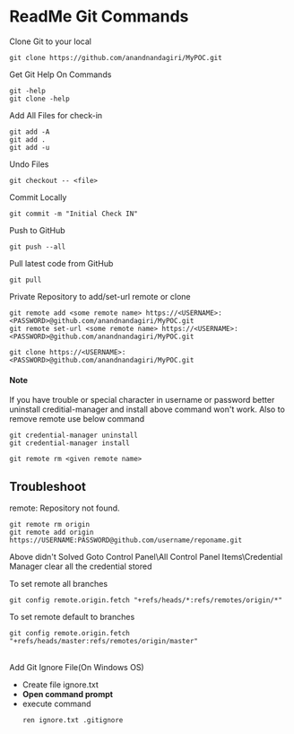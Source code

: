 # ReadMe Git Commands

Clone Git to your local
```
git clone https://github.com/anandnandagiri/MyPOC.git
```

Get Git Help On Commands
```
git -help
git clone -help
```


Add All Files for check-in
```
git add -A
git add .
git add -u
```

Undo Files
```
git checkout -- <file>
```

Commit Locally
```
git commit -m "Initial Check IN"
```

Push to GitHub
```
git push --all
```

Pull latest code from GitHub
```
git pull
```

Private Repository to add/set-url remote or clone
```
git remote add <some remote name> https://<USERNAME>:<PASSWORD>@github.com/anandnandagiri/MyPOC.git
git remote set-url <some remote name> https://<USERNAME>:<PASSWORD>@github.com/anandnandagiri/MyPOC.git

git clone https://<USERNAME>:<PASSWORD>@github.com/anandnandagiri/MyPOC.git
```
#### Note 
If you have trouble or special character in username or password better uninstall creditial-manager and install above command won't work.  Also to remove remote use below command
```
git credential-manager uninstall
git credential-manager install

git remote rm <given remote name>
```
## Troubleshoot

remote: Repository not found.
```
git remote rm origin
git remote add origin  https://USERNAME:PASSWORD@github.com/username/reponame.git
```
Above didn't Solved
Goto Control Panel\All Control Panel Items\Credential Manager clear all the credential stored

To set remote all branches
```
git config remote.origin.fetch "+refs/heads/*:refs/remotes/origin/*"
```

To set remote default to branches
```
git config remote.origin.fetch  "+refs/heads/master:refs/remotes/origin/master"
```

 \
Add Git Ignore File(On Windows OS)
   * Create file ignore.txt
   * **Open command prompt** 
   * execute command
        ```
        ren ignore.txt .gitignore
        ```
